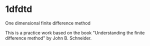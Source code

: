 1dfdtd
======

One dimensional finite difference method

This is a practice work based on the book "Understanding the finite difference method" by John B. Schneider.

